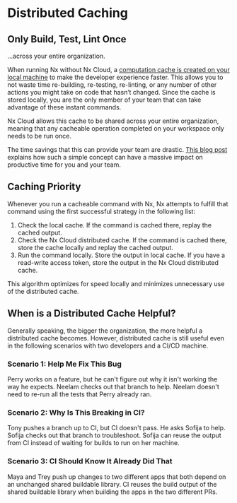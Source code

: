 # Distributed Caching

## Only Build, Test, Lint Once

...across your entire organization.

When running Nx without Nx Cloud, a [computation cache is created on your local machine](https://nx.dev/using-nx/caching) to make the developer experience faster. This allows you to not waste time re-building, re-testing, re-linting, or any number of other actions you might take on code that hasn’t changed. Since the cache is stored locally, you are the only member of your team that can take advantage of these instant commands.

Nx Cloud allows this cache to be shared across your entire organization, meaning that any cacheable operation completed on your workspace only needs to be run once.

The time savings that this can provide your team are drastic. [This blog post](https://blog.nrwl.io/how-to-never-build-or-test-the-same-code-twice-2dc58e413279) explains how such a simple concept can have a massive impact on productive time for you and your team.

## Caching Priority

Whenever you run a cacheable command with Nx, Nx attempts to fulfill that command using the first successful strategy in the following list:

1. Check the local cache. If the command is cached there, replay the cached output.
2. Check the Nx Cloud distributed cache. If the command is cached there, store the cache locally and replay the cached output.
3. Run the command locally. Store the output in local cache. If you have a read-write access token, store the output in the Nx Cloud distributed cache.

This algorithm optimizes for speed locally and minimizes unnecessary use of the distributed cache.

## When is a Distributed Cache Helpful?

Generally speaking, the bigger the organization, the more helpful a distributed cache becomes. However, distributed cache is still useful even in the following scenarios with two developers and a CI/CD machine.

### Scenario 1: Help Me Fix This Bug

Perry works on a feature, but he can't figure out why it isn't working the way he expects. Neelam checks out that branch to help. Neelam doesn't need to re-run all the tests that Perry already ran.

### Scenario 2: Why Is This Breaking in CI?

Tony pushes a branch up to CI, but CI doesn't pass. He asks Sofija to help. Sofija checks out that branch to troubleshoot. Sofija can reuse the output from CI instead of waiting for builds to run on her machine.

### Scenario 3: CI Should Know It Already Did That

Maya and Trey push up changes to two different apps that both depend on an unchanged shared buildable library. CI reuses the build output of the shared buildable library when building the apps in the two different PRs.
